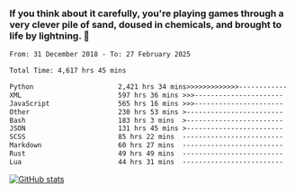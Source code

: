 ### If you think about it carefully, you're playing games through a very clever pile of sand, doused in chemicals, and brought to life by lightning.  👋


<!--START_SECTION:waka-->

```txt
From: 31 December 2018 - To: 27 February 2025

Total Time: 4,617 hrs 45 mins

Python                     2,421 hrs 34 mins>>>>>>>>>>>>>------------   52.45 %
XML                        597 hrs 36 mins >>>----------------------   12.94 %
JavaScript                 565 hrs 16 mins >>>----------------------   12.24 %
Other                      230 hrs 53 mins >------------------------   05.00 %
Bash                       183 hrs 3 mins  >------------------------   03.96 %
JSON                       131 hrs 45 mins >------------------------   02.85 %
SCSS                       85 hrs 22 mins  -------------------------   01.85 %
Markdown                   60 hrs 27 mins  -------------------------   01.31 %
Rust                       49 hrs 49 mins  -------------------------   01.08 %
Lua                        44 hrs 31 mins  -------------------------   00.96 %
```

<!--END_SECTION:waka-->

[![GitHub stats](https://github-readme-stats.vercel.app/api?username=XenophonLXH&show_icons=true&theme=dark)](https://github.com/anuraghazra/github-readme-stats)
